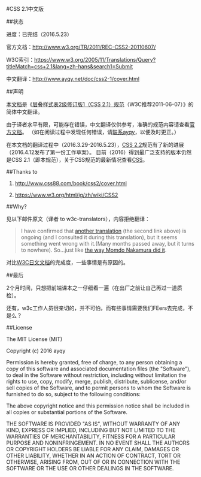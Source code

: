 #CSS 2.1中文版

##状态

进度：已完结（2016.5.23）

官方文档：<http://www.w3.org/TR/2011/REC-CSS2-20110607/>

W3C索引：<https://www.w3.org/2005/11/Translations/Query?titleMatch=css+2.1&lang=zh-hans&search1=Submit>

中文翻译：<http://www.ayqy.net/doc/css2-1/cover.html>

##声明

[本文档](http://www.ayqy.net/doc/css2-1/cover.html)是《[层叠样式表2级修订版1（CSS 2.1）规范](http://www.w3.org/TR/2011/REC-CSS2-20110607/)（W3C推荐2011-06-07）》的简体中文翻译。

由于译者水平有限，可能存在错误，中文翻译仅供参考，准确的规范内容请查看[官方文档](http://www.w3.org/TR/2011/REC-CSS2-20110607/)。
（如在阅读过程中发现任何错误，请<a href="mailto:nwujiajie@163.com?subject=%5BCSS2-1%20Translation%20Feedback%5D">联系ayqy</a>，以便及时更正。）

在本文档的翻译过程中（2016.3.29-2016.5.23），[CSS 2.2](https://www.w3.org/TR/CSS22/)规范有了新的进展（2016.4.12发布了第一份工作草案）。
目前（2016）得到最广泛支持的版本仍然是CSS 2.1（即本规范），关于CSS规范的最新情况查看[CSS](https://www.w3.org/Style/CSS/)。

##Thanks to

1. <http://www.css88.com/book/css2/cover.html>

2. <https://www.w3.org/html/ig/zh/wiki/CSS2>

##Why?

见以下邮件原文（译者 to w3c-translators），内容拒绝翻译：

> I have confirmed that [another translation](http://lists.w3.org/Archives/Public/w3c-translators/2015JanMar/0010.html) (the second link above) is ongoing (and I consulted it during this translation), but it seems something went wrong with it.(Many months passed away, but it turns to nowhere). So...just like [the way Momdo Nakamura did it](http://lists.w3.org/Archives/Public/w3c-translators/2014JanMar/0027.html).

对比[W3C日文文档](https://www.w3.org/2005/11/Translations/Lists/ListLang-ja.html)的完成度，一些事情是有原因的。

##最后

2个月时间，只想把前端课本之一仔细看一遍（在出厂之前让自己再过一道质检）。

还有，w3c工作人员很亲切的，并不可怕，而有些事情需要我们FEers去完成，不是么？

##License

The MIT License (MIT)

Copyright (c) 2016 ayqy

Permission is hereby granted, free of charge, to any person obtaining a copy
of this software and associated documentation files (the "Software"), to deal
in the Software without restriction, including without limitation the rights
to use, copy, modify, merge, publish, distribute, sublicense, and/or sell
copies of the Software, and to permit persons to whom the Software is
furnished to do so, subject to the following conditions:

The above copyright notice and this permission notice shall be included in all
copies or substantial portions of the Software.

THE SOFTWARE IS PROVIDED "AS IS", WITHOUT WARRANTY OF ANY KIND, EXPRESS OR
IMPLIED, INCLUDING BUT NOT LIMITED TO THE WARRANTIES OF MERCHANTABILITY,
FITNESS FOR A PARTICULAR PURPOSE AND NONINFRINGEMENT. IN NO EVENT SHALL THE
AUTHORS OR COPYRIGHT HOLDERS BE LIABLE FOR ANY CLAIM, DAMAGES OR OTHER
LIABILITY, WHETHER IN AN ACTION OF CONTRACT, TORT OR OTHERWISE, ARISING FROM,
OUT OF OR IN CONNECTION WITH THE SOFTWARE OR THE USE OR OTHER DEALINGS IN THE
SOFTWARE.